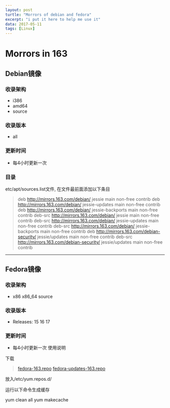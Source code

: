 ```yaml
---
layout: post
turtle: "Morrors of debian and fedora"
excerpt: "i put it here to help me use it"
data: 2017-05-11
tags: [Linux]
---
```

# Morrors in 163

## Debian镜像
### 收录架构

*    i386
*    amd64
*    source

### 收录版本 
*    all

### 更新时间

* 每4小时更新一次

### 目录

etc/apt/sources.list文件, 在文件最前面添加以下条目

> deb http://mirrors.163.com/debian/ jessie main non-free contrib
  deb http://mirrors.163.com/debian/ jessie-updates main non-free contrib
  deb http://mirrors.163.com/debian/ jessie-backports main non-free contrib
  deb-src http://mirrors.163.com/debian/ jessie main non-free contrib
  deb-src http://mirrors.163.com/debian/ jessie-updates main non-free contrib
  deb-src http://mirrors.163.com/debian/ jessie-backports main non-free contrib
  deb http://mirrors.163.com/debian-security/ jessie/updates main non-free contrib
  deb-src http://mirrors.163.com/debian-security/ jessie/updates main non-free contrib

***
## Fedora镜像

### 收录架构

* x86 x86_64 source

### 收录版本

* Releases: 15 16 17

### 更新时间

* 每4小时更新一次
使用说明

下载
> [fedora-163.repo](http://mirrors.163.com/.help/fedora-163.repo)
  [fedora-updates-163.repo](http://mirrors.163.com/.help/fedora-updates-163.repo)

放入/etc/yum.repos.d/

运行以下命令生成缓存

yum clean all
yum makecache




